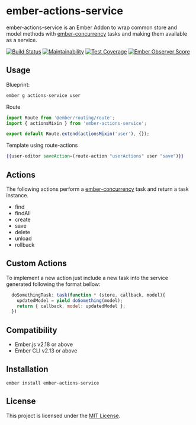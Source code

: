 # ember-actions-service

ember-actions-service is an Ember Addon to wrap common store and model methods with [ember-concurrency](https://ember-concurrency.com/) tasks and making them available as a service.

[![Build Status](https://travis-ci.org/tarmann/ember-actions-service.svg)](https://travis-ci.org/tarmann/ember-actions-service)
[![Maintainability](https://api.codeclimate.com/v1/badges/99c5ff8cbb04e86a3581/maintainability)](https://codeclimate.com/github/tarmann/ember-actions-service/maintainability)
[![Test Coverage](https://api.codeclimate.com/v1/badges/99c5ff8cbb04e86a3581/test_coverage)](https://codeclimate.com/github/tarmann/ember-actions-service/test_coverage)
[![Ember Observer Score](https://emberobserver.com/badges/ember-actions-service.svg)](https://emberobserver.com/addons/ember-bundle-select)

## Usage

Blueprint:

```bash
ember g actions-service user
```

Route

```js
import Route from '@ember/routing/route';
import { actionsMixin } from 'ember-actions-service';

export default Route.extend(actionsMixin('user'), {});
```

Template using route-actions

```hbs
{{user-editor saveAction=(route-action "userActions" user "save")}}
```

## Actions

The following actions perform a [ember-concurrency](https://ember-concurrency.com/) task and return a task instance.

* find
* findAll
* create
* save
* delete
* unload
* rollback

## Custom Actions

To implement a new action just include a new task into the service generated following the format bellow:

```js
  doSomethingTask: task(function * (store, callback, model){
    updatedModel = yield doSomething(model);
    return { callback, model: updatedModel };
  })
```

Compatibility
------------------------------------------------------------------------------

* Ember.js v2.18 or above
* Ember CLI v2.13 or above


Installation
------------------------------------------------------------------------------

```
ember install ember-actions-service
```

License
------------------------------------------------------------------------------

This project is licensed under the [MIT License](LICENSE.md).
